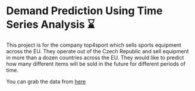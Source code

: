 # Demand Prediction Using Time Series Analysis ⌛

This project is for the company top4sport which sells sports equipment across the EU. They operate out of the Czech Republic and sell equipment in more than a dozen countries across the EU. They would like to predict how many different items will be sold in the future for different periods of time. 

You can grab the data from [here](https://drive.google.com/file/d/1RULXqPM8a8CLH-lXDSXDUIhXDOHL18ye/view)